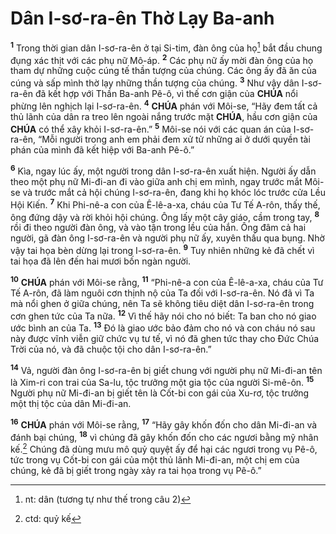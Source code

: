 # Dân I-sơ-ra-ên Thờ Lạy Ba-anh
<sup><b>1</b></sup> Trong thời gian dân I-sơ-ra-ên ở tại Si-tim, đàn ông của họ[^1-d29886db-0770-43e1-a2fe-368f5d4761d6] bắt đầu chung đụng xác thịt với các phụ nữ Mô-áp. <sup><b>2</b></sup> Các phụ nữ ấy mời đàn ông của họ tham dự những cuộc cúng tế thần tượng của chúng. Các ông ấy đã ăn của cúng và sấp mình thờ lạy những thần tượng của chúng. <sup><b>3</b></sup> Như vậy dân I-sơ-ra-ên đã kết hợp với Thần Ba-anh Pê-ô, vì thế cơn giận của **CHÚA** nổi phừng lên nghịch lại I-sơ-ra-ên. <sup><b>4</b></sup> **CHÚA** phán với Môi-se, “Hãy đem tất cả thủ lãnh của dân ra treo lên ngoài nắng trước mặt **CHÚA**, hầu cơn giận của **CHÚA** có thể xây khỏi I-sơ-ra-ên.” <sup><b>5</b></sup> Môi-se nói với các quan án của I-sơ-ra-ên, “Mỗi người trong anh em phải đem xử tử những ai ở dưới quyền tài phán của mình đã kết hiệp với Ba-anh Pê-ô.”

<sup><b>6</b></sup> Kìa, ngay lúc ấy, một người trong dân I-sơ-ra-ên xuất hiện. Người ấy dẫn theo một phụ nữ Mi-đi-an đi vào giữa anh chị em mình, ngay trước mắt Môi-se và trước mắt cả hội chúng I-sơ-ra-ên, đang khi họ khóc lóc trước cửa Lều Hội Kiến. <sup><b>7</b></sup> Khi Phi-nê-a con của Ê-lê-a-xa, cháu của Tư Tế A-rôn, thấy thế, ông đứng dậy và rời khỏi hội chúng. Ông lấy một cây giáo, cầm trong tay, <sup><b>8</b></sup> rồi đi theo người đàn ông, và vào tận trong lều của hắn. Ông đâm cả hai người, gã đàn ông I-sơ-ra-ên và người phụ nữ ấy, xuyên thấu qua bụng. Nhờ vậy tai họa bèn dừng lại trong I-sơ-ra-ên. <sup><b>9</b></sup> Tuy nhiên những kẻ đã chết vì tai họa đã lên đến hai mươi bốn ngàn người.

<sup><b>10</b></sup> **CHÚA** phán với Môi-se rằng, <sup><b>11</b></sup> “Phi-nê-a con của Ê-lê-a-xa, cháu của Tư Tế A-rôn, đã làm nguôi cơn thịnh nộ của Ta đối với I-sơ-ra-ên. Nó đã vì Ta mà nổi ghen ở giữa chúng, nên Ta sẽ không tiêu diệt dân I-sơ-ra-ên trong cơn ghen tức của Ta nữa. <sup><b>12</b></sup> Vì thế hãy nói cho nó biết: Ta ban cho nó giao ước bình an của Ta. <sup><b>13</b></sup> Đó là giao ước bảo đảm cho nó và con cháu nó sau này được vĩnh viễn giữ chức vụ tư tế, vì nó đã ghen tức thay cho Đức Chúa Trời của nó, và đã chuộc tội cho dân I-sơ-ra-ên.”

<sup><b>14</b></sup> Vả, người đàn ông I-sơ-ra-ên bị giết chung với người phụ nữ Mi-đi-an tên là Xim-ri con trai của Sa-lu, tộc trưởng một gia tộc của người Si-mê-ôn. <sup><b>15</b></sup> Người phụ nữ Mi-đi-an bị giết tên là Cốt-bi con gái của Xu-rơ, tộc trưởng một thị tộc của dân Mi-đi-an.

<sup><b>16</b></sup> **CHÚA** phán với Môi-se rằng, <sup><b>17</b></sup> “Hãy gây khốn đốn cho dân Mi-đi-an và đánh bại chúng, <sup><b>18</b></sup> vì chúng đã gây khốn đốn cho các ngươi bằng mỹ nhân kế.[^2-d29886db-0770-43e1-a2fe-368f5d4761d6] Chúng đã dùng mưu mô quỷ quyệt ấy để hại các ngươi trong vụ Pê-ô, tức trong vụ Cốt-bi con gái của một thủ lãnh Mi-đi-an, một chị em của chúng, kẻ đã bị giết trong ngày xảy ra tai họa trong vụ Pê-ô.”

[^1-d29886db-0770-43e1-a2fe-368f5d4761d6]: nt: dân (tương tự như thế trong câu 2)
[^2-d29886db-0770-43e1-a2fe-368f5d4761d6]: ctd: quỷ kế